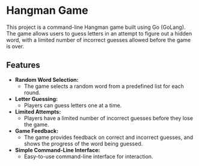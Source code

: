 # Hangman Game

This project is a command-line Hangman game built using Go (GoLang). The game allows users to guess letters in an attempt to figure out a hidden word, with a limited number of incorrect guesses allowed before the game is over.

## Features

- **Random Word Selection:**
  - The game selects a random word from a predefined list for each round.
- **Letter Guessing:**
  - Players can guess letters one at a time.
- **Limited Attempts:**
  - Players have a limited number of incorrect guesses before they lose the game.
- **Game Feedback:**
  - The game provides feedback on correct and incorrect guesses, and shows the progress of the word being guessed.
- **Simple Command-Line Interface:**
  - Easy-to-use command-line interface for interaction.
